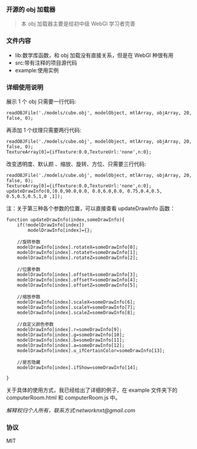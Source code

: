 ### 开源的 obj 加载器

> 本 obj 加载器主要是给初中级 WebGl 学习者完善

### 文件内容

- lib:数学库函数，和 obj 加载没有直接关系，但是在 WebGl 种很有用
- src:带有注释的项目源代码
- example:使用实例

### 详细使用说明

展示 1 个 obj 只需要一行代码:

```
readOBJFile('./models/cube.obj', modelObject, mtlArray, objArray, 20, false, 0);
```

再添加 1 个纹理只需要两行代码:

```
readOBJFile('./models/cube.obj', modelObject, mtlArray, objArray, 20, false, 0);
TextureArray[0]={ifTexture:0.0,TextureUrl:'none',n:0};
```

改变透明度、默认颜 、缩放、旋转、方位、只需要三行代码:

```
readOBJFile('./models/cube.obj', modelObject, mtlArray, objArray, 20, false, 0);
TextureArray[0]={ifTexture:0.0,TextureUrl:'none',n:0};
updateDrawInfo(0,[0.0,90.0,0.0, 0.0,6.0,0.0, 0.75,0.4,0.5,   0.5,0.5,0.5,1,0 ,1]);
```

注：关于第三种各个参数的位置，可以直接查看 updateDrawInfo 函数：

```
function updateDrawInfo(index,someDrawInfo){
    if(!modelDrawInfo[index])
        modelDrawInfo[index]={};

    //旋转参数
    modelDrawInfo[index].rotateX=someDrawInfo[0];
    modelDrawInfo[index].rotateY=someDrawInfo[1];
    modelDrawInfo[index].rotateZ=someDrawInfo[2];

    //位置参数
    modelDrawInfo[index].offsetX=someDrawInfo[3];
    modelDrawInfo[index].offsetY=someDrawInfo[4];
    modelDrawInfo[index].offsetZ=someDrawInfo[5];

    //缩放参数
    modelDrawInfo[index].scaleX=someDrawInfo[6];
    modelDrawInfo[index].scaleY=someDrawInfo[7];
    modelDrawInfo[index].scaleZ=someDrawInfo[8];

    //自定义颜色参数
    modelDrawInfo[index].r=someDrawInfo[9];
    modelDrawInfo[index].g=someDrawInfo[10];
    modelDrawInfo[index].b=someDrawInfo[11];
    modelDrawInfo[index].a=someDrawInfo[12];
    modelDrawInfo[index].u_ifCertainColor=someDrawInfo[13];

    //是否隐藏
    modelDrawInfo[index].ifShow=someDrawInfo[14];

}
```

关于具体的使用方式，我已经给出了详细的例子，在 example 文件夹下的 computerRoom.html 和 computerRoom.js 中。

_解释权归个人所有，联系方式:networknxt@gmail.com_

### 协议

MIT
